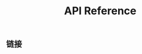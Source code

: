 ﻿---
title: API Reference
createTime: 2024/12/27 16:29:25
permalink: /ru/api/
---

## 链接

<LinkCard icon="vscode-icons:file-type-dtd" title="Source Code" href="https://github.com/LunaDeerMC/DominionAPI" />

<LinkCard icon="twemoji:orange-book" title="JavaDoc" href="https://lunadeermc.github.io/DominionAPI/" />

<LinkCard icon="twemoji:airplane-departure" title="Quick Start" href="/ru/api/quick/" />

<LinkCard icon="twemoji:package" title="Example Addon" href="https://github.com/LunaDeerMC/DominionAddonExample" />

